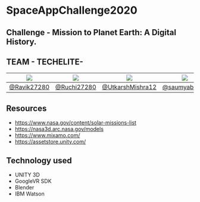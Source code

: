 # SpaceAppChallenge2020
## Challenge -  Mission to Planet Earth: A Digital History.
## TEAM - TECHELITE-

[![](https://avatars3.githubusercontent.com/u/47824408?v=4&s=80)](https://github.com/Ravik27280) | [![](https://avatars3.githubusercontent.com/u/65845928?v=4&s=80)](https://github.com/Ruchi27280) | [![](https://avatars3.githubusercontent.com/u/67385503?v=4&s=80)](https://github.com/UtkarshMishra12) | [![](https://avatars3.githubusercontent.com/u/51361448?v=4&s=80)](https://github.com/saumyabathla) | [![](https://avatars3.githubusercontent.com/u/51362179?v=4&s=80)](https://github.com/muskaanmittal)
-|-|-|-|-
 [@Ravik27280](https://github.com/Ravik27280) | [@Ruchi27280](https://github.com/Ruchi27280) | [@UtkarshMishra12](https://github.com/UtkarshMishra12) | [@saumyabathla](https://github.com/saumyabathla) | [@muskaanmittal](https://github.com/muskaanmittal)

## Resources
- https://www.nasa.gov/content/solar-missions-list
- https://nasa3d.arc.nasa.gov/models
- https://www.mixamo.com/
- https://assetstore.unity.com/

## Technology used 
- UNITY 3D
- GoogleVR SDK
- Blender
- IBM Watson

